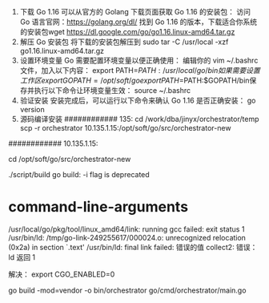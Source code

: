 1. 下载 Go 1.16
可以从官方的 Golang 下载页面获取 Go 1.16 的安装包：
访问 Go 语言官网：https://golang.org/dl/
找到 Go 1.16 的版本，下载适合你系统的安装包wget https://dl.google.com/go/go1.16.linux-amd64.tar.gz
2. 解压 Go 安装包
将下载的安装包解压到 sudo tar -C /usr/local -xzf go1.16.linux-amd64.tar.gz
3. 设置环境变量
Go 需要配置环境变量以便正确使用：
编辑你的 vim ~/.bashrc 文件，加入以下内容：
export PATH=$PATH:/usr/local/go/bin
如果需要设置工作区 export GOPATH=/opt/soft/go
export PATH=$PATH:$GOPATH/bin保存并执行以下命令让环境变量生效：
source ~/.bashrc
4. 验证安装
安装完成后，可以运行以下命令来确认 Go 1.16 是否正确安装：
go version
5. 源码编译安装
############
135:
cd /work/dba/jinyx/orchestrator/temp
scp -r orchestrator 10.135.1.15:/opt/soft/go/src/orchestrator-new

############
10.135.1.15:

cd /opt/soft/go/src/orchestrator-new

./script/build
go build: -i flag is deprecated
# command-line-arguments
/usr/local/go/pkg/tool/linux_amd64/link: running gcc failed: exit status 1
/usr/bin/ld: /tmp/go-link-249255617/000024.o: unrecognized relocation (0x2a) in section `.text'
/usr/bin/ld: final link failed: 错误的值
collect2: 错误：ld 返回 1

解决：
export CGO_ENABLED=0

go build -mod=vendor  -o bin/orchestrator go/cmd/orchestrator/main.go


